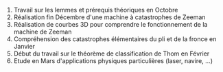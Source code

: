 1. Travail sur les lemmes et prérequis théoriques en Octobre
1. Réalisation fin Décembre d'une machine à catastrophes de Zeeman
1. Réalisation de courbes 3D pour comprendre le fonctionnement de la machine de Zeeman
1. Compréhension des catastrophes élémentaires du pli et de la fronce en Janvier
1. Début du travail sur le théorème de classification de Thom en Février
1. Etude en Mars d'applications physiques particulières (laser, navire, ...)

